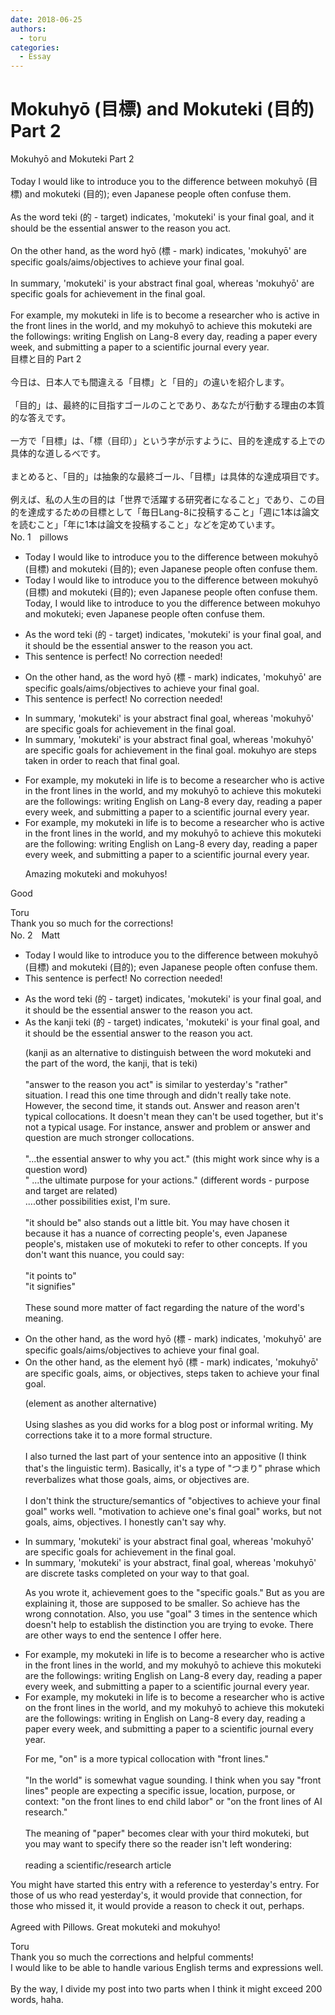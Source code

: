 ```yaml
---
date: 2018-06-25
authors:
  - toru
categories:
  - Essay
---
```


<h1 id="subject_show">Mokuhyō (目標) and Mokuteki (目的) Part 2</h1>
<div class="date" hidden>Jun 25, 2018 16:20</div>
<div id="post"><div id="body_show_ori">
Mokuhyō and Mokuteki Part 2<br/><br/>Today I would like to introduce you to the difference between mokuhyō (目標) and mokuteki (目的); even Japanese people often confuse them.<br/><br/>As the word teki (的 - target) indicates, 'mokuteki' is your final goal, and it should be the essential answer to the reason you act.<br/><br/>On the other hand, as the word hyō (標 - mark) indicates, 'mokuhyō' are specific goals/aims/objectives to achieve your final goal.<br/><br/>In summary, 'mokuteki' is your abstract final goal, whereas 'mokuhyō' are specific goals for achievement in the final goal.<br/><br/>For example, my mokuteki in life is to become a researcher who is active in the front lines in the world, and my mokuhyō to achieve this mokuteki are the followings: writing English on Lang-8 every day, reading a paper every week, and submitting a paper to a scientific journal every year.
</div></div>

<!-- more -->

<div id="post_ja"><div id="body_show_mo">
目標と目的 Part 2<br/><br/>今日は、日本人でも間違える「目標」と「目的」の違いを紹介します。<br/><br/>「目的」は、最終的に目指すゴールのことであり、あなたが行動する理由の本質的な答えです。<br/><br/>一方で「目標」は、「標（目印）」という字が示すように、目的を達成する上での具体的な道しるべです。<br/><br/>まとめると、「目的」は抽象的な最終ゴール、「目標」は具体的な達成項目です。<br/><br/>例えば、私の人生の目的は「世界で活躍する研究者になること」であり、この目的を達成するための目標として「毎日Lang-8に投稿すること」「週に1本は論文を読むこと」「年に1本は論文を投稿すること」などを定めています。
</div></div>
<div id="block"><div class="first_name"> No. 1　<span class="just_name">pillows</span></div><div id="block2">
<ul class="correction_field">
<li class="incorrect">Today I would like to introduce you to the difference between mokuhyō (目標) and mokuteki (目的); even Japanese people often confuse them.</li>
<li class="corrected correct">
Today I would like to introduce you to the difference between mokuhyō (目標) and mokuteki (目的); even Japanese people often confuse them. <span class="f_blue">Today, I would like to introduce to you the difference between mokuhyo and mokuteki; even Japanese people often confuse them.</span>
</li>
</ul>
<ul class="correction_field">
<li class="incorrect">As the word teki (的 - target) indicates, 'mokuteki' is your final goal, and it should be the essential answer to the reason you act.</li>
<li class="corrected perfect">This sentence is perfect! No correction needed!</li>
</ul>
<ul class="correction_field">
<li class="incorrect">On the other hand, as the word hyō (標 - mark) indicates, 'mokuhyō' are specific goals/aims/objectives to achieve your final goal.</li>
<li class="corrected perfect">This sentence is perfect! No correction needed!</li>
</ul>
<ul class="correction_field">
<li class="incorrect">In summary, 'mokuteki' is your abstract final goal, whereas 'mokuhyō' are specific goals for achievement in the final goal.</li>
<li class="corrected correct">
In summary, 'mokuteki' is your abstract final goal, whereas '<span class="sline">mokuhyō' are specific goals for achievement in the final goal.</span> <span class="f_blue">mokuhyo are steps taken in order to reach that final goal.</span>
</li>
</ul>
<ul class="correction_field">
<li class="incorrect">For example, my mokuteki in life is to become a researcher who is active in the front lines in the world, and my mokuhyō to achieve this mokuteki are the followings: writing English on Lang-8 every day, reading a paper every week, and submitting a paper to a scientific journal every year.</li>
<li class="corrected correct">
For example, my mokuteki in life is to become a researcher who is active in the front lines in the world, and my mokuhyō to achieve this mokuteki are the <span class="f_red">following</span>: writing English on Lang-8 every day, reading a paper every week, and submitting a paper to a scientific journal every year.
<p class="correction_comment">Amazing mokuteki and mokuhyos!</p>
</li>
</ul>
<p class="comment_small">
 Good
</p>

</div><div class="name"><span class="just_name">Toru</span><br>
Thank you so much for the corrections!
</div>
</div>
<div id="block"><div class="first_name"> No. 2　<span class="just_name">Matt</span></div><div id="block2">
<ul class="correction_field">
<li class="incorrect">Today I would like to introduce you to the difference between mokuhyō (目標) and mokuteki (目的); even Japanese people often confuse them.</li>
<li class="corrected perfect">This sentence is perfect! No correction needed!</li>
</ul>
<ul class="correction_field">
<li class="incorrect">As the word teki (的 - target) indicates, 'mokuteki' is your final goal, and it should be the essential answer to the reason you act.</li>
<li class="corrected correct">
As the <span class="f_blue">kanji </span>teki (的 - target) indicates, 'mokuteki' is your final goal, and it should be the essential answer to the reason you act.
<p class="correction_comment">(kanji as an alternative to distinguish between the word mokuteki and the part of the word, the kanji, that is teki)<br/><br/>"answer to the reason you act" is similar to yesterday's "rather" situation. I read this one time through and didn't really take note. However, the second time, it stands out. Answer and reason aren't typical collocations. It doesn't mean they can't be used together, but it's not a typical usage. For instance, answer and problem or answer and question are much stronger collocations.<br/><br/>"...the essential answer to why you act."  (this might work since why is a question word)<br/>" ...the ultimate purpose for your actions." (different words - purpose and target are related)<br/>....other possibilities exist, I'm sure.<br/><br/>"it should be" also stands out a little bit. You may have chosen it because it has a nuance of correcting people's, even Japanese people's, mistaken use of mokuteki to refer to other concepts. If you don't want this nuance, you could say:<br/><br/>"it points to" <br/>"it signifies" <br/><br/>These sound more matter of fact regarding the nature of the word's meaning.</p>
</li>
</ul>
<ul class="correction_field">
<li class="incorrect">On the other hand, as the word hyō (標 - mark) indicates, 'mokuhyō' are specific goals/aims/objectives to achieve your final goal.</li>
<li class="corrected correct">
On the other hand, as the <span class="f_blue">element </span>hyō (標 - mark) indicates, 'mokuhyō' are specific goals, aims, or objectives, steps taken to achieve your final goal.
<p class="correction_comment">(element as another alternative)<br/><br/>Using slashes as you did works for a blog post or informal writing. My corrections take it to a more formal structure.<br/><br/>I also turned the last part of your sentence into an appositive (I think that's the linguistic term). Basically, it's a type of "つまり" phrase which reverbalizes what those goals, aims, or objectives are. <br/><br/>I don't think the structure/semantics of "objectives to achieve your final goal" works well. "motivation to achieve one's final goal" works, but not goals, aims, objectives. I honestly can't say why.</p>
</li>
</ul>
<ul class="correction_field">
<li class="incorrect">In summary, 'mokuteki' is your abstract final goal, whereas 'mokuhyō' are specific goals for achievement in the final goal.</li>
<li class="corrected correct">
In summary, 'mokuteki' is your abstract<span class="f_red">,</span> final goal, whereas 'mokuhyō' are discrete tasks completed on your way to that goal.
<p class="correction_comment">As you wrote it, achievement goes to the "specific goals." But as you are explaining it, those are supposed to be smaller. So achieve has the wrong connotation. Also, you use "goal" 3 times in the sentence which doesn't help to establish the distinction you are trying to evoke. There are other ways to end the sentence I offer here.</p>
</li>
</ul>
<ul class="correction_field">
<li class="incorrect">For example, my mokuteki in life is to become a researcher who is active in the front lines in the world, and my mokuhyō to achieve this mokuteki are the followings: writing English on Lang-8 every day, reading a paper every week, and submitting a paper to a scientific journal every year.</li>
<li class="corrected correct">
For example, my mokuteki in life is to become a researcher who is active <span class="f_blue">on </span>the front lines <span class="f_red">in the world</span>, and my mokuhyō to achieve this mokuteki are the following<span class="sline">s</span>: writing <span class="f_blue">in</span> English on Lang-8 every day, reading a <span class="f_red">paper </span>every week, and submitting a paper to a scientific journal every year.
<p class="correction_comment">For me, "on" is a more typical collocation with "front lines." <br/><br/>"In the world" is somewhat vague sounding. I think when you say "front lines" people are expecting a specific issue, location, purpose, or context: "on the front lines to end child labor"  or "on the front lines of AI research."<br/><br/>The meaning of "paper" becomes clear with your third mokuteki, but you may want to specify there so the reader isn't left wondering:<br/><br/>reading a scientific/research article</p>
</li>
</ul>
<p class="comment_small">
 You might have started this entry with a reference to yesterday's entry. For those of us who read yesterday's, it would provide that connection, for those who missed it, it would provide a reason to check it out, perhaps.
 <br/>
 <br/>
 Agreed with Pillows. Great mokuteki and mokuhyo!
</p>

</div><div class="name"><span class="just_name">Toru</span><br>
Thank you so much the corrections and helpful comments!<br/>I would like to be able to handle various English terms and expressions well.<br/><br/>By the way, I divide my post into two parts when I think it might exceed 200 words, haha.
</div>
</div>
